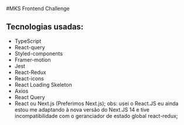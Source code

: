 #MKS Frontend Challenge

## Tecnologias usadas:

- TypeScript
- React-query
- Styled-components
- Framer-motion
- Jest
- React-Redux
- React-icons
- React Loading Skeleton
- Axios
- React Query
- React ou Next.js (Preferimos Next.js);
  obs: usei o React.JS eu ainda estou me adaptando à nova versão do Next.JS 14 e tive incompatibilidade com o geranciador de estado global react-redux;
